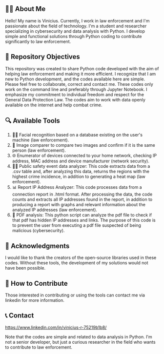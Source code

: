 ## 🙋‍♂️ About Me
Hello! My name is Vinicius. Currently, I work in law enforcement and I'm passionate about the field of technology. 
I'm a student and researcher specializing in cybersecurity and data analysis with Python. 
I develop simple and functional solutions through Python coding to contribute significantly to law enforcement.

## 🎯 Repository Objectives
This repository was created to share Python code developed with the aim of helping law enforcement and making it more efficient.
I recognize that I am new to Python development, and the codes available here are simple. Please feel free to collaborate, correct and contact me.
These codes only work on the command line and preferably through Jupyter Notebook.
I emphasize my commitment to individual freedom and respect for the General Data Protection Law. The codes aim to work with data openly available on the internet and help combat crime.

## 🔍 Available Tools
1. 🧑‍🔬 Facial recognition based on a database existing on the user's machine (law enforcement).
2. 🔎 Image comparer to compare two images and confirm if it is the same person (law enforcement).
3. 🌐 Enumerator of devices connected to your home network, checking IP address, MAC address and device manufacturer (network security).
4. 🕵️‍♂️ Public safety event data analyzer: This code extracts data from a .csv table and, after analyzing this data, returns the regions with the highest crime incidence, in addition to generating a heat map (law enforcement).
5. 📊 Report IP Address Analyzer: This code processes data from a connection report in .html format. After processing the data, the code counts and extracts all IP addresses found in the report, in addition to producing a report with graphs and relevant information about the analyzed IP addresses (law enforcement).
6. 📄 PDF analysis: This python script can analyze the pdf file to check if that pdf has hidden IP addresses and links. The purpose of this code is to prevent the user from executing a pdf file suspected of being malicious (cybersecurity).

## 🙏 Acknowledgments
I would like to thank the creators of the open-source libraries used in these codes. Without these tools, the development of my solutions would not have been possible.

## 🤝 How to Contribute
Those interested in contributing or using the tools can contact me via linkedin for more information.

## 📞 Contact
https://www.linkedin.com/in/vinicius-r-75219b1b8/

Note that the codes are simple and related to data analysis in Python. I'm not a senior developer, but just a curious researcher in the field who wants to contribute to law enforcement.

